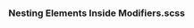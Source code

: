 ### Nesting Elements Inside Modifiers.scss

<script src="https://gist.github.com/jefftherobot/94caa38914efaa24aea0dcc79ee52576.js"></script>